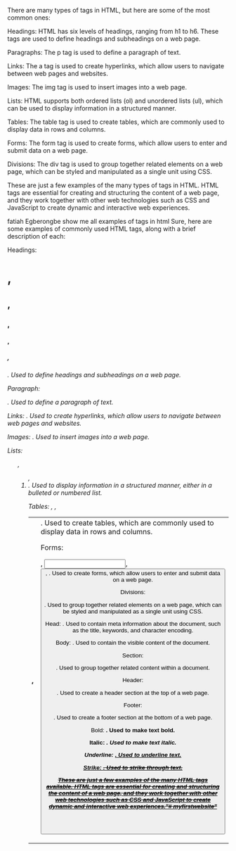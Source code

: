 There are many types of tags in HTML, but here are some of the most common ones:

Headings: HTML has six levels of headings, ranging from h1 to h6. These tags are used to define headings and subheadings on a web page.

Paragraphs: The p tag is used to define a paragraph of text.

Links: The a tag is used to create hyperlinks, which allow users to navigate between web pages and websites.

Images: The img tag is used to insert images into a web page.

Lists: HTML supports both ordered lists (ol) and unordered lists (ul), which can be used to display information in a structured manner.

Tables: The table tag is used to create tables, which are commonly used to display data in rows and columns.

Forms: The form tag is used to create forms, which allow users to enter and submit data on a web page.

Divisions: The div tag is used to group together related elements on a web page, which can be styled and manipulated as a single unit using CSS.

These are just a few examples of the many types of tags in HTML. HTML tags are essential for creating and structuring the content of a web page, and they work together with other web technologies such as CSS and JavaScript to create dynamic and interactive web experiences.




fatiah Egberongbe
show me all examples of tags in html
Sure, here are some examples of commonly used HTML tags, along with a brief description of each:

Headings: <h1>, <h2>, <h3>, <h4>, <h5>, <h6>. Used to define headings and subheadings on a web page.

Paragraph: <p>. Used to define a paragraph of text.

Links: <a>. Used to create hyperlinks, which allow users to navigate between web pages and websites.

Images: <img>. Used to insert images into a web page.

Lists: <ul>, <ol>, <li>. Used to display information in a structured manner, either in a bulleted or numbered list.

Tables: <table>, <tr>, <th>, <td>. Used to create tables, which are commonly used to display data in rows and columns.

Forms: <form>, <input>, <button>, <label>. Used to create forms, which allow users to enter and submit data on a web page.

Divisions: <div>. Used to group together related elements on a web page, which can be styled and manipulated as a single unit using CSS.

Head: <head>. Used to contain meta information about the document, such as the title, keywords, and character encoding.

Body: <body>. Used to contain the visible content of the document.

Section: <section>. Used to group together related content within a document.

Header: <header>. Used to create a header section at the top of a web page.

Footer: <footer>. Used to create a footer section at the bottom of a web page.

Bold: <b>. Used to make text bold.

Italic: <i>. Used to make text italic.

Underline: <u>. Used to underline text.

Strike: <strike>. Used to strike through text.

These are just a few examples of the many HTML tags available. HTML tags are essential for creating and structuring the content of a web page, and they work together with other web technologies such as CSS and JavaScript to create dynamic and interactive web experiences."# myfirstwebsite" 
